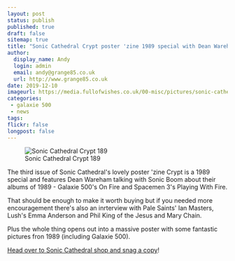 ```yaml
---
layout: post
status: publish
published: true
draft: false
sitemap: true
title: "Sonic Cathedral Crypt poster 'zine 1989 special with Dean Wareham"
author:
  display_name: Andy
  login: admin
  email: andy@grange85.co.uk
  url: http://www.grange85.co.uk
date: 2019-12-10
imageurl: https://media.fullofwishes.co.uk/00-misc/pictures/sonic-cathedral-crypt-189.jpg
categories:
 - galaxie 500
 - news
tags:
flickr: false
longpost: false
---
```

<figure class="caption aligncenter"><img src="https://media.fullofwishes.co.uk/00-misc/pictures/sonic-cathedral-crypt-189.jpg" alt="Sonic Cathedral Crypt 189" /><figcaption class="caption-text">Sonic Cathedral Crypt 189</figcaption></figure>

The third issue of Sonic Cathedral's lovely poster 'zine Crypt is a 1989 special and features Dean Wareham talking with Sonic Boom about their albums of 1989 - Galaxie 500's On Fire and Spacemen 3's Playing With Fire.

That should be enough to make it worth buying but if you needed more encouragement there's also an inrterview with Pale Saints' Ian Masters, Lush's Emma Anderson and Phil King of the Jesus and Mary Chain.

Plus the whole thing opens out into a massive poster with some fantastic pictures fron 1989 (including Galaxie 500).

[Head over to Sonic Cathedral shop and snag a copy](https://shop.soniccathedral.co.uk/merch/crypt-189-poster-zine-scr189)!



